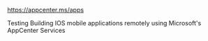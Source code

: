https://appcenter.ms/apps

Testing Building IOS mobile applications remotely using Microsoft's AppCenter Services

